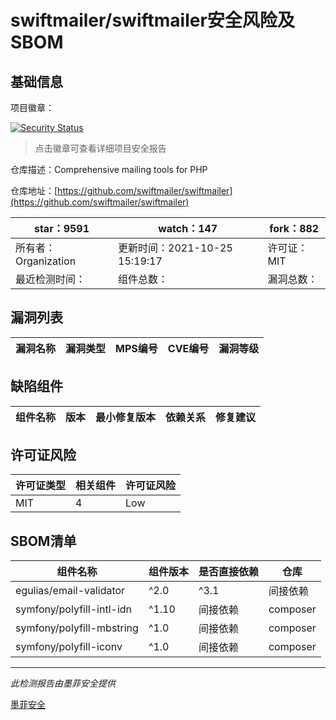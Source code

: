 # swiftmailer/swiftmailer安全风险及SBOM

## 基础信息

项目徽章：

[![Security Status](https://www.murphysec.com/platform3/v31/badge/1723414861513183232.svg)](https://www.murphysec.com/console/report/1723414861399937024/1723414861513183232)

> 点击徽章可查看详细项目安全报告

仓库描述：Comprehensive mailing tools for PHP

仓库地址：[https://github.com/swiftmailer/swiftmailer](https://github.com/swiftmailer/swiftmailer)

| star：9591 | watch：147 | fork：882 |
| ----------- | -------------- | ------------ |
| 所有者：Organization | 更新时间：2021-10-25 15:19:17 | 许可证：MIT |
| 最近检测时间： | 组件总数： | 漏洞总数： |




## 漏洞列表

| 漏洞名称 | 漏洞类型 | MPS编号 | CVE编号 | 漏洞等级 |
| ------- | ------ | ------- | ------ | ----- |





## 缺陷组件

| 组件名称 | 版本 | 最小修复版本 | 依赖关系 | 修复建议 |
| -------- | ---- | ------------ | -------- | -------- |





## 许可证风险

| 许可证类型 | 相关组件 | 许可证风险 |
| ---------- | -------- | ---------- |
|MIT|4|Low|




## SBOM清单

| 组件名称 | 组件版本 | 是否直接依赖 | 仓库 |
| -------- | -------- | ------------ | ---- |
|egulias/email-validator|^2.0|^3.1|间接依赖|composer|
|symfony/polyfill-intl-idn|^1.10|间接依赖|composer|
|symfony/polyfill-mbstring|^1.0|间接依赖|composer|
|symfony/polyfill-iconv|^1.0|间接依赖|composer|


------

*此检测报告由墨菲安全提供*

[墨菲安全](www.murphysec.com)